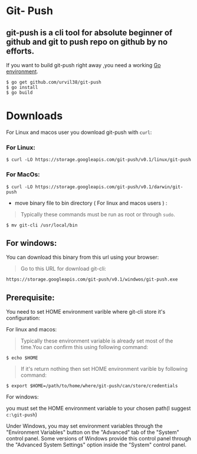 # Git- Push
## git-push is a cli tool for absolute beginner of github and git to push repo on github by no efforts.

If you want to build git-push right away ,you need a working [Go environment](https://golang.org/doc/install). 
```
$ go get github.com/urvil38/git-push
$ go install
$ go build
```

# Downloads

For Linux and macos user you download git-push with `curl`:

### For Linux:

```
$ curl -LO https://storage.googleapis.com/git-push/v0.1/linux/git-push 
```

### For MacOs:

```
$ curl -LO https://storage.googleapis.com/git-push/v0.1/darwin/git-push
```

- move binary file to bin directory ( For linux and macos users ) :

>Typically these commands must be run as root or through `sudo`.
```
$ mv git-cli /usr/local/bin
```

## For windows:

You can download this binary from this url using your browser:

> Go to this URL for download git-cli:

```
https://storage.googleapis.com/git-push/v0.1/windwos/git-push.exe
```

## Prerequisite:

You need to set HOME environment varible where git-cli store it's configuration:

For linux and macos:

>Typically these environment variable is already set most of the time.You can confirm this using following command:
```
$ echo $HOME
```
>If it's return nothing then set HOME environment varible by following command:
```
$ export $HOME=/path/to/home/where/git-push/can/store/credentials
```

For windows:

you must set the HOME environment variable to your chosen path(I suggest `c:\git-push`)
	
Under Windows, you may set environment variables through the "Environment Variables" 
button on the "Advanced" tab of the "System" control panel. Some versions of Windows 
provide this control panel through the "Advanced System Settings" option inside 
the "System" control panel.